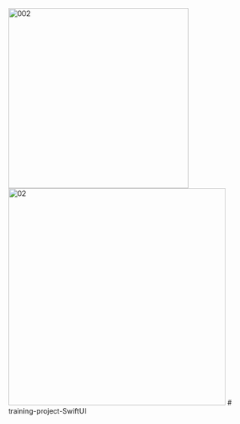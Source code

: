 <img width="360" alt="002" src="https://user-images.githubusercontent.com/49156359/120088000-5b46c680-c10e-11eb-92b2-06a31cd07980.png">
<img width="434" alt="02" src="https://user-images.githubusercontent.com/49156359/120066572-0026bc80-c099-11eb-8c19-56728442ee28.png">
# training-project-SwiftUI
